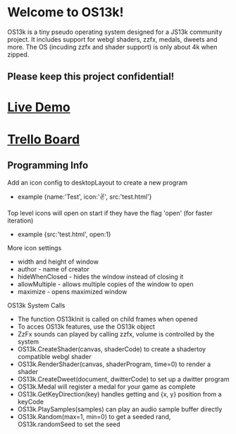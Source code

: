 # Welcome to OS13k!

OS13k is a tiny pseudo operating system designed for a JS13k community project. It includes support for webgl shaders, zzfx, medals, dweets and more. The OS (incuding zzfx and shader support) is only about 4k when zipped.


## Please keep this project confidential!

# [Live Demo](https://killedbyapixel.github.io/OS13k)
# [Trello Board](https://trello.com/b/1PNeOZfM/os13k)

## Programming Info

Add an icon config to desktopLayout to create a new program
- example {name:'Test', icon:'✌️', src:'test.html'}

Top level icons will open on start if they have the flag 'open' (for faster iteration)
- example {src:'test.html', open:1}

More icon settings
- width and height of window
- author - name of creator
- hideWhenClosed - hides the window instead of closing it
- allowMultiple - allows multiple copies of the window to open
- maximize - opens maximized window

OS13k System Calls
- The function OS13kInit is called on child frames when opened
- To acces OS13k features, use the OS13k object
- ZzFx sounds can played by calling zzfx, volume is controlled by the system
- OS13k.CreateShader(canvas, shaderCode) to create a shadertoy compatible webgl shader
- OS13k.RenderShader(canvas, shaderProgram, time=0) to render a shader
- OS13k.CreateDweet(document, dwitterCode) to set up a dwitter program
- OS13k.Medal will register a medal for your game as complete
- OS13k.GetKeyDirection(key) handles getting and {x, y} position from a keyCode
- OS13k.PlaySamples(samples) can play an audio sample buffer directly
- OS13k.Random(max=1, min=0) to get a seeded rand, OS13k.randomSeed to set the seed

